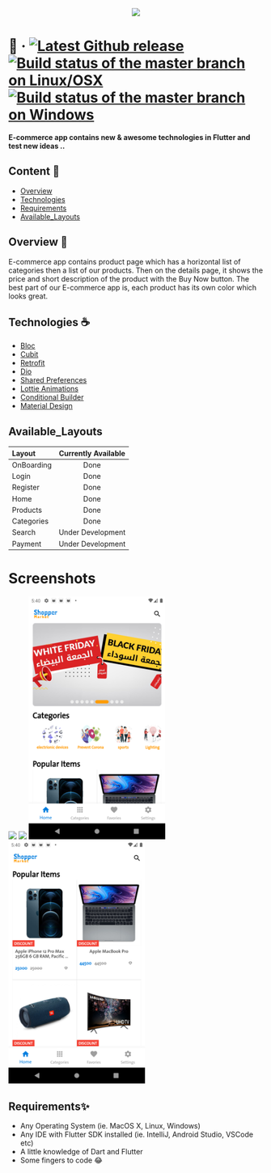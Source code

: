 <p align="center"><img width="250px" src="https://github.com/MohanedZekry/shop_app/blob/flutter_branch/screenshots/full_logo.png"></p>

🛒 &middot;
[![Latest Github release](https://img.shields.io/badge/release-v1-green)](https://github.com/MohanedZekry/shop_app)
[![Build status of the master branch on Linux/OSX](https://img.shields.io/badge/iOS%2FAndroid-available-brightgreen)](https://github.com/MohanedZekry/shop_app)
[![Build status of the master branch on Windows](https://img.shields.io/badge/version-1-blue)](https://github.com/MohanedZekry/shop_app)
====


<b>E-commerce app contains new & awesome technologies in Flutter and test new ideas ..</b>

## Content 📝
- [Overview](#Overview)
- [Technologies](#Technologies)
- [Requirements](#Requirements)
- [Available_Layouts](#Available_Layouts)


## Overview 📙
E-commerce app contains product page which has a horizontal list of categories then a list of our products. Then on the details page, it shows the price and short description of the product with the Buy Now button. The best part of our E-commerce app is, each product has its own color which looks great.

## Technologies ☕️
- <a href="https://pub.dev/packages/bloc">Bloc</a>
- <a href="https://pub.dev/packages/flutter_bloc">Cubit</a>
- <a href="https://pub.dev/packages/retrofit">Retrofit</a>
- <a href="https://pub.dev/packages/dio">Dio</a>
- <a href="https://pub.dev/packages/shared_preferences">Shared Preferences</a>
- <a href="https://pub.dev/packages/lottie">Lottie Animations</a>
- <a href="https://pub.dev/packages/conditional_builder_rec">Conditional Builder</a>
- <a href="https://pub.dev/packages/material">Material Design</a>

## Available_Layouts

| Layout             |               Currently Available                |
| :----------------- | :----------------------------------------------: |
| OnBoarding         |                      Done                        |
| Login              |                      Done                        |
| Register           |                      Done                        |
| Home               |                      Done                        |
| Products           |                      Done                        |
| Categories         |                      Done                        |
| Search             |                Under Development                 |
| Payment            |                Under Development                 |

# Screenshots

<img height="480px" src="https://github.com/MohanedZekry/shop_app/blob/flutter_branch/screenshots/Screenshot_1650968538.png"> <img height="480px" src="https://github.com/MohanedZekry/shop_app/blob/flutter_branch/screenshots/Screenshot_1651072080.png"> <img height="480px" src="https://github.com/MohanedZekry/ShopperMarket/blob/flutter_branch/screenshots/Screenshot_1651117205.png"> <img height="480px" src="https://github.com/MohanedZekry/ShopperMarket/blob/flutter_branch/screenshots/Screenshot_1651117224.png">


## Requirements✨
- Any Operating System (ie. MacOS X, Linux, Windows)
- Any IDE with Flutter SDK installed (ie. IntelliJ, Android Studio, VSCode etc)
- A little knowledge of Dart and Flutter
- Some fingers to code 😂
